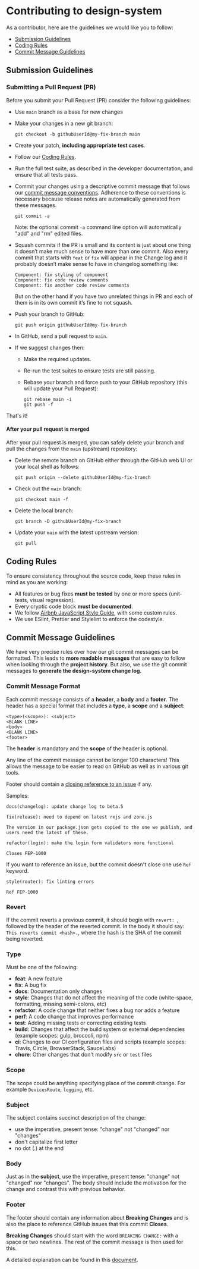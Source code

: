 # Contributing to design-system

As a contributor, here are the guidelines we would like you to follow:

- [Submission Guidelines](#submit)
- [Coding Rules](#rules)
- [Commit Message Guidelines](#commit)

## <a name="submit"></a> Submission Guidelines

### <a name="submit-pr"></a> Submitting a Pull Request (PR)

Before you submit your Pull Request (PR) consider the following guidelines:

- Use `main` branch as a base for new changes
- Make your changes in a new git branch:

  ```shell
  git checkout -b githubUserId@my-fix-branch main
  ```

- Create your patch, **including appropriate test cases**.
- Follow our [Coding Rules](#rules).
- Run the full test suite, as described in the developer documentation,
  and ensure that all tests pass.
- Commit your changes using a descriptive commit message that follows our
  [commit message conventions](#commit). Adherence to these conventions
  is necessary because release notes are automatically generated from these messages.

  ```shell
  git commit -a
  ```

  Note: the optional commit `-a` command line option will automatically "add" and "rm" edited files.

- Squash commits if the PR is small and its content is just about one thing it doesn’t make much sense to have more than one commit. Also every commit that starts with `feat` or `fix` will appear in the Change log and it probably doesn’t make sense to have in changelog something like:

  ```
  Component: fix styling of component
  Component: fix code review comments
  Component: fix another code review comments
  ```

  But on the other hand if you have two unrelated things in PR and each of them is in its own commit it’s fine to not squash.

- Push your branch to GitHub:

  ```shell
  git push origin githubUserId@my-fix-branch
  ```

- In GitHub, send a pull request to `main`.
- If we suggest changes then:

  - Make the required updates.
  - Re-run the test suites to ensure tests are still passing.
  - Rebase your branch and force push to your GitHub repository (this will update your Pull Request):

    ```shell
    git rebase main -i
    git push -f
    ```

That's it!

#### After your pull request is merged

After your pull request is merged, you can safely delete your branch and pull the changes
from the `main` (upstream) repository:

- Delete the remote branch on GitHub either through the GitHub web UI or your local shell as follows:

  ```shell
  git push origin --delete githubUserId@my-fix-branch
  ```

- Check out the `main` branch:

  ```shell
  git checkout main -f
  ```

- Delete the local branch:

  ```shell
  git branch -D githubUserId@my-fix-branch
  ```

- Update your `main` with the latest upstream version:

  ```shell
  git pull
  ```

## <a name="rules"></a> Coding Rules

To ensure consistency throughout the source code, keep these rules in mind as you are working:

- All features or bug fixes **must be tested** by one or more specs (unit-tests, visual regression).
- Every cryptic code block **must be documented**.
- We follow [Airbnb JavaScript Style Guide][js-style-guide], with some custom rules.
- We use ESlint, Prettier and Stylelint to enforce the codestyle.

## <a name="commit"></a> Commit Message Guidelines

We have very precise rules over how our git commit messages can be formatted. This leads to **more
readable messages** that are easy to follow when looking through the **project history**. But also,
we use the git commit messages to **generate the design-system change log**.

### Commit Message Format

Each commit message consists of a **header**, a **body** and a **footer**. The header has a special
format that includes a **type**, a **scope** and a **subject**:

```
<type>(<scope>): <subject>
<BLANK LINE>
<body>
<BLANK LINE>
<footer>
```

The **header** is mandatory and the **scope** of the header is optional.

Any line of the commit message cannot be longer 100 characters! This allows the message to be easier
to read on GitHub as well as in various git tools.

Footer should contain a [closing reference to an issue](https://help.github.com/articles/closing-issues-via-commit-messages/) if any.

Samples:

```
docs(changelog): update change log to beta.5
```

```
fix(release): need to depend on latest rxjs and zone.js

The version in our package.json gets copied to the one we publish, and users need the latest of these.
```

```
refactor(login): make the login form validators more functional

Closes FEP-1000
```

If you want to reference an issue, but the commit doesn't close one use `Ref` keyword.

```
style(router): fix linting errors

Ref FEP-1000
```

### Revert

If the commit reverts a previous commit, it should begin with `revert: `, followed by the header of the reverted commit. In the body it should say: `This reverts commit <hash>.`, where the hash is the SHA of the commit being reverted.

### Type

Must be one of the following:

- **feat**: A new feature
- **fix**: A bug fix
- **docs**: Documentation only changes
- **style**: Changes that do not affect the meaning of the code (white-space, formatting, missing
  semi-colons, etc)
- **refactor**: A code change that neither fixes a bug nor adds a feature
- **perf**: A code change that improves performance
- **test**: Adding missing tests or correcting existing tests
- **build**: Changes that affect the build system or external dependencies (example scopes: gulp, broccoli, npm)
- **ci**: Changes to our CI configuration files and scripts (example scopes: Travis, Circle, BrowserStack, SauceLabs)
- **chore**: Other changes that don't modify `src` or `test` files

### Scope

The scope could be anything specifying place of the commit change. For example
`DevicesRoute`, `logging`, etc.

### Subject

The subject contains succinct description of the change:

- use the imperative, present tense: "change" not "changed" nor "changes"
- don't capitalize first letter
- no dot (.) at the end

### Body

Just as in the **subject**, use the imperative, present tense: "change" not "changed" nor "changes".
The body should include the motivation for the change and contrast this with previous behavior.

### Footer

The footer should contain any information about **Breaking Changes** and is also the place to
reference GitHub issues that this commit **Closes**.

**Breaking Changes** should start with the word `BREAKING CHANGE:` with a space or two newlines. The rest of the commit message is then used for this.

A detailed explanation can be found in this [document][commit-message-format].

[commit-message-format]: https://docs.google.com/document/d/1QrDFcIiPjSLDn3EL15IJygNPiHORgU1_OOAqWjiDU5Y/edit#
[js-style-guide]: https://github.com/airbnb/javascript
